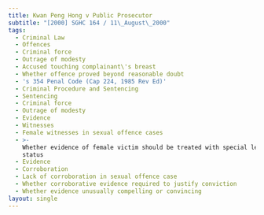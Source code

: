 ```yaml
---
title: Kwan Peng Hong v Public Prosecutor
subtitle: "[2000] SGHC 164 / 11\_August\_2000"
tags:
  - Criminal Law
  - Offences
  - Criminal force
  - Outrage of modesty
  - Accused touching complainant\'s breast
  - Whether offence proved beyond reasonable doubt
  - 's 354 Penal Code (Cap 224, 1985 Rev Ed)'
  - Criminal Procedure and Sentencing
  - Sentencing
  - Criminal force
  - Outrage of modesty
  - Evidence
  - Witnesses
  - Female witnesses in sexual offence cases
  - >-
    Whether evidence of female victim should be treated with special legal
    status
  - Evidence
  - Corroboration
  - Lack of corroboration in sexual offence case
  - Whether corroborative evidence required to justify conviction
  - Whether evidence unusually compelling or convincing
layout: single
---
```



